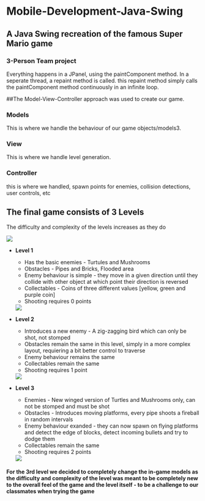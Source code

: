 # Mobile-Development-Java-Swing
## A Java Swing recreation of the famous Super Mario game
### 3-Person Team project

Everything happens in a JPanel, using the paintComponent method. 
In a seperate thread, a repaint method is called. this repaint method simply calls the paintComponent method continuously in an infinite loop.

##The Model-View-Controller approach was used to create our game. 
### Models
This is where we handle the behaviour of our game objects/models3.

### View
This is where we handle level generation.

### Controller
this is where we handled, spawn points for enemies, collision detections, user controls, etc



## The final game consists of 3 Levels
The difficulty and complexity of the levels increases as they do

<img src="https://imgur.com/KAWUO5C.png">

* **Level 1**
  * Has the basic enemies - Turtules and Mushrooms
  * Obstacles - Pipes and Bricks, Flooded area
  * Enemy behaviour is simple - they move in a given direction until they collide with other object at which point their direction is reversed
  * Collectables - Coins of three different values [yellow, green and purple coin]
  * Shooting requires 0 points
  
  <img src="https://imgur.com/eOQ8AxE.png">

* **Level 2**
  * Introduces a new enemy - A zig-zagging bird which can only be shot, not stomped
  * Obstacles remain the same in this level, simply in a more complex layout, requiering a bit better control to traverse
  * Enemy behaviour remains the same
  * Collectables remain the same
  * Shooting requires 1 point
  
  <img src="https://imgur.com/oZpKChz.png">
    
* **Level 3**
  * Enemies - New winged version of Turtles and Mushrooms only, can not be stomped and must be shot
  * Obstacles - Introduces moving platforms, every pipe shoots a fireball in random intervals
  * Enemy behaviour exanded - they can now spawn on flying platforms and detect the edge of blocks, detect incoming bullets and try to dodge them
  * Collectables remain the same
  * Shooting requires 2 points
  
  <img src="https://imgur.com/evba9II.png">

#### For the 3rd level we decided to completely change the in-game models as the difficulty and complexity of the level was meant to be completely new to the overall feel of the game and the level itself - to be a challenge to our classmates when trying the game
